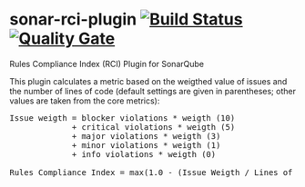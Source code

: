 # sonar-rci-plugin [![Build Status](https://travis-ci.org/willemsrb/sonar-rci-plugin.svg?branch=master)](https://travis-ci.org/willemsrb/sonar-rci-plugin) [![Quality Gate](https://sonarqube.com/api/badges/gate?key=nl.future-edge.sonarqube.plugins:sonar-rci-plugin)](https://sonarqube.com/dashboard/index?id=nl.future-edge.sonarqube.plugins%3Asonar-rci-plugin)
Rules Compliance Index (RCI) Plugin for SonarQube

This plugin calculates a metric based on the weigthed value of issues and the number of lines of code (default settings are given in parentheses; other values are taken from the core metrics):

<pre>Issue weigth = blocker violations &ast; weigth (10)
             &plus; critical violations &ast; weigth (5)
             &plus; major violations &ast; weigth (3)
             &plus; minor violations &ast; weigth (1)
             &plus; info violations &ast; weigth (0)

Rules Compliance Index = max(1.0 - (Issue Weigth / Lines of Code) * 100, 0)</pre>

